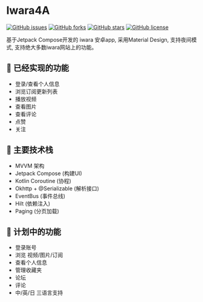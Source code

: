 # Iwara4A
[![GitHub issues](https://img.shields.io/github/issues/hatsunemugi/iwara4a)](https://github.com/hatsunemugi/iwara4a/issues)
[![GitHub forks](https://img.shields.io/github/forks/hatsunemugi/iwara4a)](https://github.com/hatsunemugi/iwara4a/network)
[![GitHub stars](https://img.shields.io/github/stars/hatsunemugi/iwara4a)](https://github.com/hatsunemugi/iwara4a/stargazers)
[![GitHub license](https://img.shields.io/github/license/hatsunemugi/iwara4a)](https://hatsunemugi/iwara4a/iwara4a)

基于Jetpack Compose开发的 iwara 安卓app, 采用Material Design, 支持夜间模式, 支持绝大多数iwara网站上的功能。

## 🚩 已经实现的功能
* 登录/查看个人信息
* 浏览订阅更新列表
* 播放视频
* 查看图片
* 查看评论
* 点赞
* 关注

## 🎨 主要技术栈
* MVVM 架构
* Jetpack Compose (构建UI)
* Kotlin Coroutine (协程)
* Okhttp + @Serializable (解析接口)
* EventBus (事件总线)
* Hilt (依赖注入)
* Paging (分页加载)

## 📜 计划中的功能
* 登录账号
* 浏览 视频/图片/订阅
* 查看个人信息
* 管理收藏夹
* 论坛
* 评论
* 中/英/日 三语言支持

